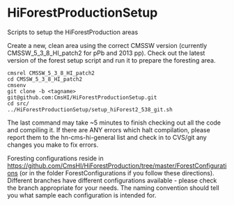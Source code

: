 HiForestProductionSetup
=======================

Scripts to setup the HiForestProduction areas


Create a new, clean area using the correct CMSSW version (currently CMSSW_5_3_8_HI_patch2 for pPb and 2013 pp). Check out the latest version of the forest setup script and run it to prepare the foresting area.

    cmsrel CMSSW_5_3_8_HI_patch2
    cd CMSSW_5_3_8_HI_patch2
    cmsenv
    git clone -b <tagname> git@github.com:CmsHI/HiForestProductionSetup.git
    cd src/
    ../HiForestProductionSetup/setup_hiForest2_538_git.sh

The last command may take ~5 minutes to finish checking out all the code and compiling it. If there are ANY errors which halt compilation, please report them to the hn-cms-hi-general list and check in to CVS/git any changes you make to fix errors.

Foresting configurations reside in https://github.com/CmsHI/HiForestProduction/tree/master/ForestConfigurations (or in the folder ForestConfigurations if you follow these directions). Different branches have different configurations available - please check the branch appropriate for your needs. The naming convention should tell you what sample each configuration is intended for. 
